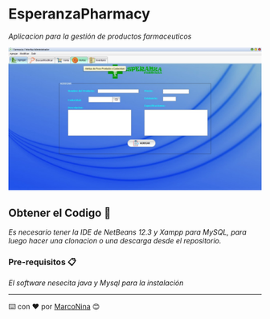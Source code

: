 # EsperanzaPharmacy
_Aplicacion para la gestión de productos farmaceuticos_

![screenshot](src/Image/Screenshot1.jpg)

## Obtener el Codigo 🚀
_Es necesario tener la IDE de NetBeans 12.3 y Xampp para MySQL, para luego hacer una clonacion o una descarga desde el repositorio._

### Pre-requisitos 📋
_El software nesecita java y Mysql para la instalación_

---
⌨️ con ❤️ por [MarcoNina](https://github.com/MarcoNina999) 😊
